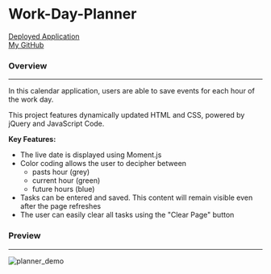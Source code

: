 # Work-Day-Planner

[Deployed Application](https://asharma1398.github.io/Work-Day-Planner/)
<br>
[My GitHub](https://github.com/asharma1398)

### Overview  
***

In this calendar application, users are able to save events for each hour of the work day. 

This project features dynamically updated HTML and CSS, powered by jQuery and JavaScript Code. 

**Key Features:**

- The live date is displayed using Moment.js
- Color coding allows the user to decipher between 
    - pasts hour (grey)
    - current hour (green)
    - future hours (blue)
- Tasks can be entered and saved. This content will remain visible even after the page refreshes
- The user can easily clear all tasks using the "Clear Page" button

### Preview 
***
![planner_demo](planner_demo.gif)
